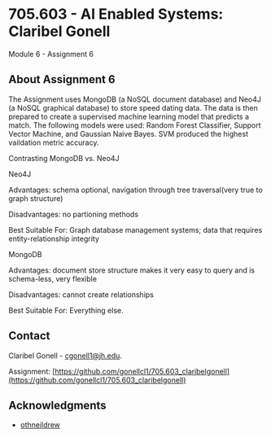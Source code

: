 # 705.603 - AI Enabled Systems: Claribel Gonell
Module 6 - Assignment 6


<!-- ABOUT THE ASSIGNMENT -->
## About Assignment 6

The Assignment uses MongoDB (a NoSQL document database) and Neo4J (a NoSQL graphical database) to store speed dating data. The data is then prepared to create a supervised machine learning model that predicts a match. The following models were used: Random Forest Classifier, Support Vector Machine, and Gaussian Naive Bayes.
SVM produced the highest vaildation metric accuracy. 

Contrasting MongoDB vs. Neo4J

Neo4J

Advantages: schema optional, navigation through tree traversal(very true to graph structure)

Disadvantages: no partioning methods

Best Suitable For: Graph database management systems; data that requires entity-relationship integrity

MongoDB

Advantages: document store structure makes it very easy to query and is schema-less, very flexible

Disadvantages: cannot create relationships

Best Suitable For: Everything else.


<!-- CONTACT -->
## Contact

Claribel Gonell  - cgonell1@jh.edu.

Assignment: [https://github.com/gonellcl1/705.603_claribelgonell](https://github.com/gonellcl1/705.603_claribelgonell)



<!-- ACKNOWLEDGMENTS -->
## Acknowledgments

* [othneildrew](https://github.com/othneildrew/Best-README-Template/blob/master/BLANK_README.md)

